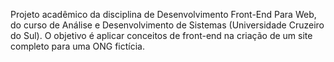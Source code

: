 Projeto acadêmico da disciplina de Desenvolvimento Front-End Para Web, do curso de Análise e Desenvolvimento de Sistemas (Universidade Cruzeiro do Sul). O objetivo é aplicar conceitos de front-end na criação de um site completo para uma ONG fictícia.
